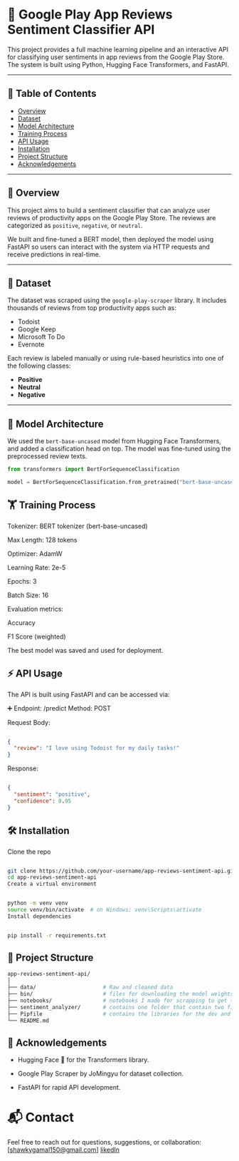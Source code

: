 # 🧠 Google Play App Reviews Sentiment Classifier API

This project provides a full machine learning pipeline and an interactive API for classifying user sentiments in app reviews from the Google Play Store. The system is built using Python, Hugging Face Transformers, and FastAPI.

---

## 📌 Table of Contents

- [Overview](#overview)
- [Dataset](#dataset)
- [Model Architecture](#model-architecture)
- [Training Process](#training-process)
- [API Usage](#api-usage)
- [Installation](#installation)
- [Project Structure](#project-structure)
- [Acknowledgements](#acknowledgements)

---

## 📖 Overview

This project aims to build a sentiment classifier that can analyze user reviews of productivity apps on the Google Play Store. The reviews are categorized as `positive`, `negative`, or `neutral`.

We built and fine-tuned a BERT model, then deployed the model using FastAPI so users can interact with the system via HTTP requests and receive predictions in real-time.

---

## 📂 Dataset

The dataset was scraped using the `google-play-scraper` library. It includes thousands of reviews from top productivity apps such as:

- Todoist
- Google Keep
- Microsoft To Do
- Evernote

Each review is labeled manually or using rule-based heuristics into one of the following classes:

- **Positive**
- **Neutral**
- **Negative**

---

## 🧠 Model Architecture

We used the `bert-base-uncased` model from Hugging Face Transformers, and added a classification head on top. The model was fine-tuned using the preprocessed review texts.

```python
from transformers import BertForSequenceClassification

model = BertForSequenceClassification.from_pretrained("bert-base-uncased", num_labels=3)
```


## 🏋️ Training Process
Tokenizer: BERT tokenizer (bert-base-uncased)

Max Length: 128 tokens

Optimizer: AdamW

Learning Rate: 2e-5

Epochs: 3

Batch Size: 16

Evaluation metrics:

Accuracy

F1 Score (weighted)

The best model was saved and used for deployment.

## ⚡ API Usage
The API is built using FastAPI and can be accessed via:

➕ Endpoint: /predict
Method: POST

Request Body:

```json

{
  "review": "I love using Todoist for my daily tasks!"
}
```
Response:

```json

{
  "sentiment": "positive",
  "confidence": 0.95
}
```

## 🛠️ Installation
Clone the repo

``` bash

git clone https://github.com/your-username/app-reviews-sentiment-api.git
cd app-reviews-sentiment-api
Create a virtual environment
```
```bash

python -m venv venv
source venv/bin/activate  # on Windows: venv\Scripts\activate
Install dependencies
```
```bash

pip install -r requirements.txt
```

## 📁 Project Structure

```bash
app-reviews-sentiment-api/
│
├── data/                     # Raw and cleaned data
├── bin/                      # files for downloading the model weights and for running the uvicorn server
├── notebooks/                # notebooks I made for scrapping to get the data and text preprocessing and model training
├── sentiment_analyzer/       # contains one folder that contain two files, one for model architecture, And the other for the model input ouput handling, and the api file
├── Pipfile                   # contains the libraries for the dev and operations
└── README.md
```

## 🙏 Acknowledgements
* Hugging Face 🤗 for the Transformers library.

* Google Play Scraper by JoMingyu for dataset collection.

* FastAPI for rapid API development.

# 📬 Contact
Feel free to reach out for questions, suggestions, or collaboration:
[shawkygamal150@gmail.com]
[likedIn](https://www.linkedin.com/in/shawky-gamal-0712b220a/)
